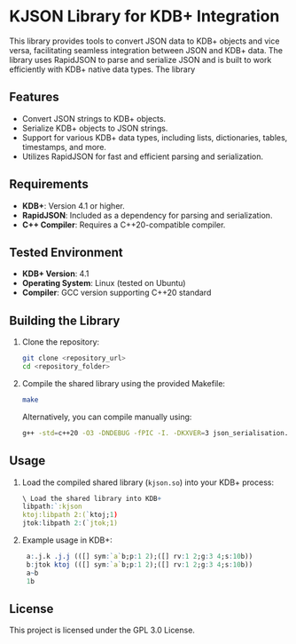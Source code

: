 # KJSON Library for KDB+ Integration

This library provides tools to convert JSON data to KDB+ objects and vice versa, facilitating seamless integration between JSON and KDB+ data. The library uses RapidJSON to parse and serialize JSON and is built to work efficiently with KDB+ native data types. The library 

## Features
- Convert JSON strings to KDB+ objects.
- Serialize KDB+ objects to JSON strings.
- Support for various KDB+ data types, including lists, dictionaries, tables, timestamps, and more.
- Utilizes RapidJSON for fast and efficient parsing and serialization.

## Requirements
- **KDB+**: Version 4.1 or higher.
- **RapidJSON**: Included as a dependency for parsing and serialization.
- **C++ Compiler**: Requires a C++20-compatible compiler.

## Tested Environment
- **KDB+ Version**: 4.1
- **Operating System**: Linux (tested on Ubuntu)
- **Compiler**: GCC version supporting C++20 standard

## Building the Library
1. Clone the repository:
   ```sh
   git clone <repository_url>
   cd <repository_folder>
   ```
2. Compile the shared library using the provided Makefile:
   ```sh
   make
   ```
   Alternatively, you can compile manually using:
   ```sh
   g++ -std=c++20 -O3 -DNDEBUG -fPIC -I. -DKXVER=3 json_serialisation.cpp kjson_utils.cpp -o kjson.so -shared
   ```

## Usage
1. Load the compiled shared library (`kjson.so`) into your KDB+ process:
   ```q
   \ Load the shared library into KDB+
   libpath:`:kjson  
   ktoj:libpath 2:(`ktoj;1)
   jtok:libpath 2:(`jtok;1)
   ```
2. Example usage in KDB+:
   ```q
    a:.j.k .j.j (([] sym:`a`b;p:1 2);([] rv:1 2;g:3 4;s:10b))
    b:jtok ktoj (([] sym:`a`b;p:1 2);([] rv:1 2;g:3 4;s:10b))
    a~b
    1b
   ```

## License
This project is licensed under the GPL 3.0 License. 


